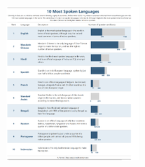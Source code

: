 <p align="center">
  <img src="https://github.com/nrennie/Diversity_in_Data/blob/main/2021/languages.png?raw=true" width="60%">
</p>
